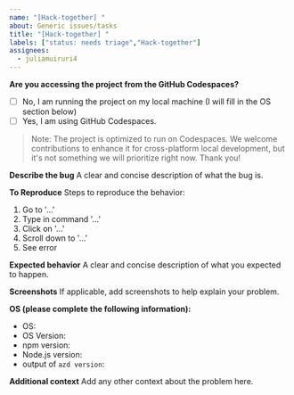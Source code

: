 ```yaml
---
name: "[Hack-together] "
about: Generic issues/tasks
title: "[Hack-together] "
labels: ["status: needs triage","Hack-together"]
assignees:
  - juliamuiruri4
---
```



**Are you accessing the project from the GitHub Codespaces?**

- [ ] No, I am running the project on my local machine (I will fill in the OS section below)
- [ ] Yes, I am using GitHub Codespaces.

> Note: The project is optimized to run on Codespaces. We welcome contributions to enhance it for cross-platform local development, but it's not something we will prioritize right now. Thank you!

**Describe the bug**
A clear and concise description of what the bug is.


**To Reproduce**
Steps to reproduce the behavior:

1. Go to '...'
2. Type in command '...'
3. Click on '...'
4. Scroll down to '...'
5. See error


**Expected behavior**
A clear and concise description of what you expected to happen.


**Screenshots**
If applicable, add screenshots to help explain your problem.


**OS (please complete the following information):**

- OS:
- OS Version:
- npm version: 
- Node.js version:
- output of `azd version`: 

**Additional context**
Add any other context about the problem here.
